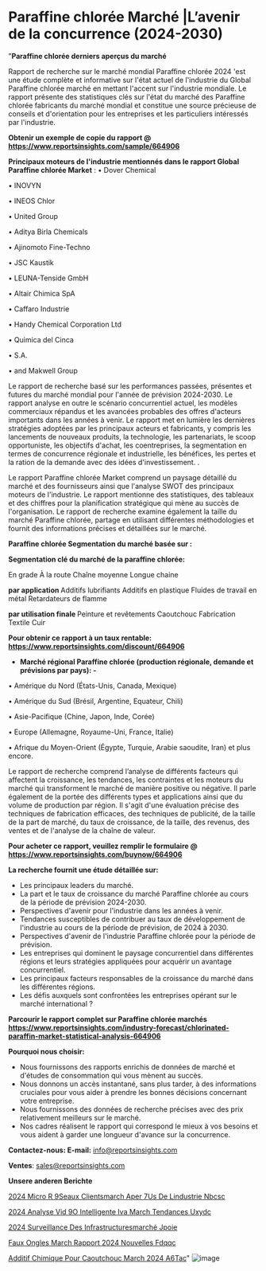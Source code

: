 # Paraffine chlorée Marché |L’avenir de la concurrence (2024-2030)

"<strong>Paraffine chlorée derniers aperçus du marché</strong>

Rapport de recherche sur le marché mondial Paraffine chlorée 2024 'est une étude complète et informative sur l'état actuel de l'industrie du Global Paraffine chlorée marché en mettant l'accent sur l'industrie mondiale. Le rapport présente des statistiques clés sur l'état du marché des Paraffine chlorée fabricants du marché mondial et constitue une source précieuse de conseils et d'orientation pour les entreprises et les particuliers intéressés par l'industrie.

<strong>Obtenir un exemple de copie du rapport @ <a href=https://www.reportsinsights.com/sample/664906>https://www.reportsinsights.com/sample/664906</a></strong>

<strong>Principaux moteurs de l'industrie mentionnés dans le rapport Global Paraffine chlorée Market</strong> :
• Dover Chemical

• INOVYN

• INEOS Chlor

• United Group

• Aditya Birla Chemicals

• Ajinomoto Fine-Techno

• JSC Kaustik

• LEUNA-Tenside GmbH

• Altair Chimica SpA

• Caffaro Industrie

• Handy Chemical Corporation Ltd

• Quimica del Cinca

• S.A.

• and Makwell Group

Le rapport de recherche basé sur les performances passées, présentes et futures du marché mondial pour l'année de prévision 2024-2030. Le rapport analyse en outre le scénario concurrentiel actuel, les modèles commerciaux répandus et les avancées probables des offres d'acteurs importants dans les années à venir. Le rapport met en lumière les dernières stratégies adoptées par les principaux acteurs et fabricants, y compris les lancements de nouveaux produits, la technologie, les partenariats, le scoop opportuniste, les objectifs d'achat, les coentreprises, la segmentation en termes de concurrence régionale et industrielle, les bénéfices, les pertes et la ration de la demande avec des idées d'investissement. .

Le rapport Paraffine chlorée Market comprend un paysage détaillé du marché et des fournisseurs ainsi que l'analyse SWOT des principaux moteurs de l'industrie. Le rapport mentionne des statistiques, des tableaux et des chiffres pour la planification stratégique qui mène au succès de l'organisation. Le rapport de recherche examine également la taille du marché Paraffine chlorée, partage en utilisant différentes méthodologies et fournit des informations précises et détaillées sur le marché.

<strong>Paraffine chlorée Segmentation du marché basée sur :</strong>

<strong> Segmentation clé du marché de la paraffine chlorée: </strong>

En grade
À la route
Chaîne moyenne
Longue chaine

<strong> par application </strong>
Additifs lubrifiants
Additifs en plastique
Fluides de travail en métal
Retardateurs de flamme

<strong> par utilisation finale </strong>
Peinture et revêtements
Caoutchouc
Fabrication
Textile
Cuir

<strong>Pour obtenir ce rapport à un taux rentable: <a href=https://www.reportsinsights.com/discount/664906>https://www.reportsinsights.com/discount/664906</a></strong>
<ul>
  <li><strong>Marché régional Paraffine chlorée (production régionale, demande et prévisions par pays): -</strong></li>
</ul>
• Amérique du Nord (États-Unis, Canada, Mexique)

• Amérique du Sud (Brésil, Argentine, Equateur, Chili)

• Asie-Pacifique (Chine, Japon, Inde, Corée)

• Europe (Allemagne, Royaume-Uni, France, Italie)

• Afrique du Moyen-Orient (Égypte, Turquie, Arabie saoudite, Iran) et plus encore.

Le rapport de recherche comprend l’analyse de différents facteurs qui affectent la croissance, les tendances, les contraintes et les moteurs du marché qui transforment le marché de manière positive ou négative. Il parle également de la portée des différents types et applications ainsi que du volume de production par région. Il s'agit d'une évaluation précise des techniques de fabrication efficaces, des techniques de publicité, de la taille de la part de marché, du taux de croissance, de la taille, des revenus, des ventes et de l'analyse de la chaîne de valeur.

<strong>Pour acheter ce rapport, veuillez remplir le formulaire @   <a href=https://www.reportsinsights.com/buynow/664906>https://www.reportsinsights.com/buynow/664906</a></strong>

<strong>La recherche fournit une étude détaillée sur:</strong>
<ul>
  <li>Les principaux leaders du marché.</li>
  <li>La part et le taux de croissance du marché Paraffine chlorée au cours de la période de prévision 2024-2030.</li>
  <li>Perspectives d'avenir pour l'industrie dans les années à venir.</li>
  <li>Tendances susceptibles de contribuer au taux de développement de l'industrie au cours de la période de prévision, de 2024 à 2030.</li>
  <li>Perspectives d'avenir de l'industrie Paraffine chlorée pour la période de prévision.</li>
  <li>Les entreprises qui dominent le paysage concurrentiel dans différentes régions et leurs stratégies appliquées pour acquérir un avantage concurrentiel.</li>
  <li>Les principaux facteurs responsables de la croissance du marché dans les différentes régions.</li>
  <li>Les défis auxquels sont confrontées les entreprises opérant sur le marché international ?</li>
</ul>

<strong>Parcourir le rapport complet sur Paraffine chlorée marchés <a href=https://www.reportsinsights.com/industry-forecast/chlorinated-paraffin-market-statistical-analysis-664906>https://www.reportsinsights.com/industry-forecast/chlorinated-paraffin-market-statistical-analysis-664906</a></strong>

<strong>Pourquoi nous choisir:</strong>
<ul>
  <li>Nous fournissons des rapports enrichis de données de marché et d'études de consommation qui vous mènent au succès.</li>
  <li>Nous donnons un accès instantané, sans plus tarder, à des informations cruciales pour vous aider à prendre les bonnes décisions concernant votre entreprise.</li>
  <li>Nous fournissons des données de recherche précises avec des prix relativement meilleurs sur le marché.</li>
  <li>Nos cadres réalisent le rapport qui correspond le mieux à vos besoins et vous aident à garder une longueur d'avance sur la concurrence.</li>
</ul>
<strong>Contactez-nous:
</strong><strong>E-mail:</strong> <a href=mailto:info@reportsinsights.com>info@reportsinsights.com</a>

<strong>Ventes</strong>: <a href=mailto:sales@reportsinsights.com>sales@reportsinsights.com</a>

<strong>Unsere anderen Berichte</strong>

<a href=https://www.linkedin.com/pulse/2024-micro-r%C3%A9seaux-clientsmarch%C3%A9-aper%C3%A7us-de-lindustrie-nbcsc/>2024 Micro R 9Seaux Clientsmarch Aper 7Us De Lindustrie Nbcsc</a>

<a href=https://www.linkedin.com/pulse/2024-analyse-vid%C3%A9o-intelligente-iva-march%C3%A9-tendances-uxydc/>2024 Analyse Vid 9O Intelligente Iva March Tendances Uxydc</a>

<a href=https://www.linkedin.com/pulse/2024-surveillance-des-infrastructuresmarché-jpoie/>2024 Surveillance Des Infrastructuresmarché Jpoie</a>

<a href=https://www.linkedin.com/pulse/faux-ongles-march%C3%A9-rapport-2024-nouvelles-fdqqc/>Faux Ongles March Rapport 2024 Nouvelles Fdqqc</a>

<a href=https://www.linkedin.com/pulse/additif-chimique-pour-caoutchouc-march%C3%A9-2024-a6tac/>Additif Chimique Pour Caoutchouc March 2024 A6Tac</a>"
![image](https://github.com/daminid12/RImarketdynamics/assets/158430485/f3e9208f-79be-414d-93bd-5c4b0fcde141)
